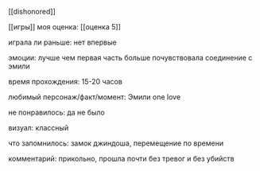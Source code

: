 [[dishonored]]

[[игры]]
моя оценка: [[оценка 5]]

играла ли раньше: нет впервые

эмоции: лучше чем первая часть больше почувствовала соединение с эмили 

время прохождения: 15-20 часов

любимый персонаж/факт/момент: Эмили  one love

не понравилось: да не было 

визуал: классный

что запомнилось: замок джиндоша, перемещение по времени

комментарий: прикольно, прошла почти без тревог и без убийств

